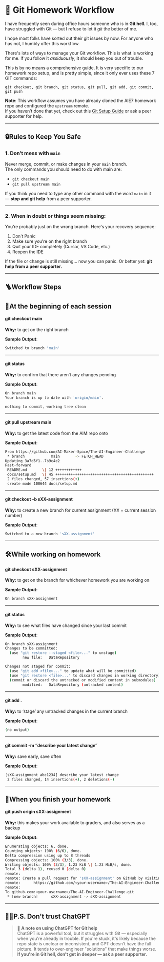 # 🧭 Git Homework Workflow 

I have frequently seen during office hours someone who is in **Git hell**. 
I, too, have struggled with Git — but I refuse to let it _git_ the better of me.

I hope most folks have sorted out their git issues by now. For anyone who has not, I humbly offer this workflow. 

There's lots of ways to manage your Git workflow. This is what is working for me.
If you follow it _assiduously_, it should keep you out of trouble. 

This is by no means a comprehensive guide. It is very specific to our homework repo setup, and is pretty simple, since it only ever uses these 7 GIT commands:

```
git checkout, git branch, git status, git pull, git add, git commit, git push
```

**Note:** This workflow assumes you have already cloned the AIE7 homework repo and configured the `upstream` remote.  
If you haven’t done that yet, check out this [Git Setup Guide](https://github.com/BQ31X/Revamped-AI-Engineer-Challenge/blob/main/docs/GIT_SETUP.md) or ask a peer supporter for help.


---

## 🔒Rules to Keep You Safe

### 1. Don’t mess with `main`

Never merge, commit, or make changes in your `main` branch.  
The only commands you should need to do with main are:

- `git checkout main`
- `git pull upstream main`

If you think you need to type any other command with the word `main` in it — **stop and git help** from a peer supporter.

---

### 2. When in doubt or things seem missing:

You’re probably just on the wrong branch. Here's your recovery sequence:

1. Don't Panic
2. Make sure you're on the right branch
3. Quit your IDE completely (Cursor, VS Code, etc.)
4. Reopen the IDE

If the file or change is still missing… now you can panic. 
Or better yet: **git help from a peer supporter.**

---
## 🪜Workflow Steps


## 🛫At the beginning of each session

#### git checkout main

**Why:**  to get on the right branch

**Sample Output:**
```bash
Switched to branch 'main'
```

---
#### git status

**Why:**  to confirm that there aren’t any changes pending

**Sample Output:**
```bash
On branch main
Your branch is up to date with 'origin/main'.

nothing to commit, working tree clean
```

---
#### git pull upstream main

**Why:**  to get the latest code from the AIM repo onto

**Sample Output:**
```bash
From https://github.com/AI-Maker-Space/The-AI-Engineer-Challenge
 * branch            main       -> FETCH_HEAD
Updating 3a7d5f1..7b9c4e2
Fast-forward
 README.md       \| 12 ++++++++++++
 docs/setup.md   \| 45 +++++++++++++++++++++++++++++++++++++++++++++
 2 files changed, 57 insertions(+)
 create mode 100644 docs/setup.md
```

---
#### git checkout -b sXX-assignment

**Why:**  to create a new branch for current assignment 
(XX = current session number)

**Sample Output:**
```bash
Switched to a new branch 'sXX-assignment'
```

---

## 🛠️While working on homework

#### git checkout sXX-assignment

**Why:**  to get on the branch for whichever homework you are working on

**Sample Output:**
```bash
On branch sXX-assignment
```

---
#### git status

**Why:**  to see what files have changed since your last commit

**Sample Output:**
```bash
On branch sXX-assignment
Changes to be committed:
  (use "git restore --staged <file>..." to unstage)
        new file:   DataRepository

Changes not staged for commit:
  (use "git add <file>..." to update what will be committed)
  (use "git restore <file>..." to discard changes in working directory)
  (commit or discard the untracked or modified content in submodules)
        modified:   DataRepository (untracked content)

```

---
#### git add .

**Why:** to ‘stage’ any untracked changes in the current branch

**Sample Output:**
```bash
(no output)
```

---
#### git commit -m “describe your latest change”

**Why:** save early, save often

**Sample Output:**
```bash
[sXX-assignment abc1234] describe your latest change
 2 files changed, 14 insertions(+), 2 deletions(-)
```

---

## 🏁When you finish your homework

#### git push origin sXX-assignment

**Why:**  this makes your work available to graders, and also serves as a backup

**Sample Output:**
```bash
Enumerating objects: 6, done.
Counting objects: 100% (6/6), done.
Delta compression using up to 8 threads
Compressing objects: 100% (3/3), done.
Writing objects: 100% (3/3), 1.23 KiB \| 1.23 MiB/s, done.
Total 3 (delta 1), reused 0 (delta 0)
remote: 
remote: Create a pull request for 'sXX-assignment' on GitHub by visiting:
remote:      https://github.com/<your-username>/The-AI-Engineer-Challenge/pull/new/sXX-assignment
remote: 
To github.com:<your-username>/The-AI-Engineer-Challenge.git
 * [new branch]      sXX-assignment -> sXX-assignment
```

---
## 🤖❌P.S. Don't trust ChatGPT

> 🚫 **A note on using ChatGPT for Git help**  
> ChatGPT is a powerful tool, but it struggles with Git — especially when you're already in trouble. If you're stuck, it's likely because the repo state is unclear or inconsistent, and GPT doesn't have the full picture. It tends to over-engineer "solutions" that make things worse.  
> **If you're in Git hell, don't get in deeper — ask a peer supporter.**



